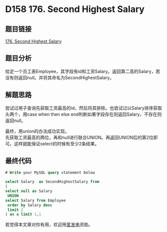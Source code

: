 # D158 176. Second Highest Salary

## 题目链接

[176. Second Highest Salary](https://leetcode.com/problems/second-highest-salary/)

## 题目分析

给定一个员工表Employee，其字段有id和工资Salary。返回第二高的Salary，若没有则返回null。并将其命名为SecondHighestSalary。

## 解题思路

尝试过用子查询先获取工资最高的id，然后将其排除。也尝试过以Salary排序获取头两个，用case when then else end判断如果字段存在则返回Salary，不存在则返回null。

最终，用union的办法成功实现。  
先获取工资最高的两位，再和null进行联合UNION。再返回UNION后的第2位即可。这样就能保证select的时候有至少2条结果。

## 最终代码

```sql
# Write your MySQL query statement below

select Salary  as SecondHighestSalary from 
( 
select null as Salary
 UNION
select Salary from Employee 
 order by Salary desc  
 limit 2
) as a limit 1,1
```

若觉得本文章对你有用，欢迎用[爱发电](https://afdian.net/@skys215)资助。

